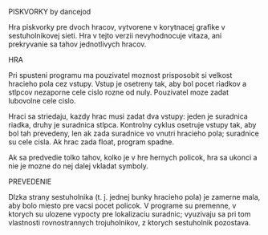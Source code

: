 PISKVORKY by dancejod

Hra piskvorky pre dvoch hracov, vytvorene v korytnacej grafike v sestuholnikovej sieti.
Hra v tejto verzii nevyhodnocuje vitaza, ani prekryvanie sa tahov jednotlivych hracov.


HRA

Pri spusteni programu ma pouzivatel moznost prisposobit si velkost hracieho pola cez vstupy. Vstup je osetreny tak, aby bol pocet riadkov a stlpcov nezaporne cele cislo rozne od nuly. Pouzivatel moze zadat lubovolne cele cislo.

Hraci sa striedaju, kazdy hrac musi zadat dva vstupy: jeden je suradnica riadka, druhy je suradnica stlpca. Kontrolny cyklus osetruje vstupy tak, aby bol tah prevedeny, len ak zada suradnice vo vnutri hracieho pola; suradnice su cele cisla.
Ak hrac zada float, program spadne.

Ak sa predvedie tolko tahov, kolko je v hre hernych policok, hra sa ukonci a nie je mozne do nej dalej vkladat symboly.


PREVEDENIE

Dlzka strany sestuholnika (t. j. jednej bunky hracieho pola) je zamerne mala, aby bolo miesto pre vacsi pocet policok.
V programe su premenne, v ktorych su ulozene vypocty pre lokalizaciu suradnic; vyuzivaju sa pri tom vlastnosti rovnostrannych trojuholnikov, z ktorych sestuholnik pozostava.